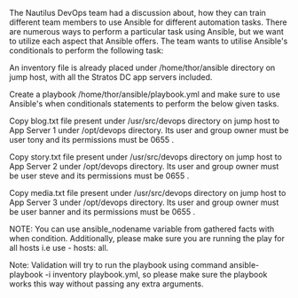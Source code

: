 The Nautilus DevOps team had a discussion about, how they can train different team members to use Ansible for different automation tasks. There are numerous ways to perform a particular task using Ansible, but we want to utilize each aspect that Ansible offers. The team wants to utilise Ansible's conditionals to perform the following task:

An inventory file is already placed under /home/thor/ansible directory on jump host, with all the Stratos DC app servers included.

Create a playbook /home/thor/ansible/playbook.yml and make sure to use Ansible's when conditionals statements to perform the below given tasks.



Copy blog.txt file present under /usr/src/devops directory on jump host to App Server 1 under /opt/devops directory. Its user and group owner must be user tony and its permissions must be 0655 .

Copy story.txt file present under /usr/src/devops directory on jump host to App Server 2 under /opt/devops directory. Its user and group owner must be user steve and its permissions must be 0655 .

Copy media.txt file present under /usr/src/devops directory on jump host to App Server 3 under /opt/devops directory. Its user and group owner must be user banner and its permissions must be 0655 .

NOTE: You can use ansible_nodename variable from gathered facts with when condition. Additionally, please make sure you are running the play for all hosts i.e use - hosts: all.

Note: Validation will try to run the playbook using command ansible-playbook -i inventory playbook.yml, so please make sure the playbook works this way without passing any extra arguments.